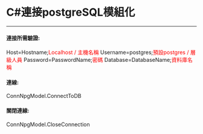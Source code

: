 # C#連接postgreSQL模組化

* * *
#### 連接所需驗證:
Host=Hostname;<span style='color:red;'>Localhost / 主機名稱</span>
Username=postgres;<span style='color:red;'>預設postgres / 層級人員</span>
Password=PasswordName;<span style='color:red;'>密碼</span>
Database=DatabaseName;<span style='color:red;'>資料庫名稱</span>

#### 連線:
ConnNpgModel.ConnectToDB

#### 關閉連線:
ConnNpgModel.CloseConnection


